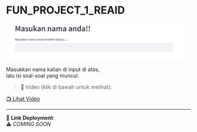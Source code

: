 # FUN_PROJECT_1_REAID

![Logo](./assets/nama.png)

Masukkan nama kalian di input di atas,  
lalu isi soal-soal yang muncul.

> 🎥 Video (klik di bawah untuk melihat):

[📺 Lihat Video]([./assets/video.mp4](https://youtu.be/L9LOXQ0PB6M))

---

🔗 **Link Deployment**:  
⚠️ *COMING SOON*
